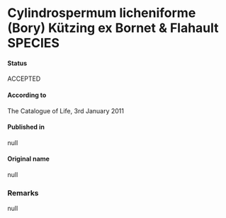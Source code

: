 # Cylindrospermum licheniforme (Bory) Kützing ex Bornet & Flahault SPECIES

#### Status
ACCEPTED

#### According to
The Catalogue of Life, 3rd January 2011

#### Published in
null

#### Original name
null

### Remarks
null